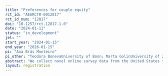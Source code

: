 ```yaml
---
title: "Preferences for couple equity"
rct_id: "AEARCTR-0012817"
rct_id_num: "12817"
doi: "10.1257/rct.12817-1.0"
date: "2024-01-11"
status: "in_development"
jel: ""
start_year: "2024-01-15"
end_year: "2026-01-15"
pi: "Ana Brás Monteiro"
pi_other: "Teodora BonevaUniversity of Bonn; Marta GolinUniversity of Zürich; Christopher  RauhUniversity of Cambridge"
abstract: "We collect novel online survey data from the United States to study whether an information treatment embedded into the survey can causally shift respondents’ preferences and beliefs regarding couple equity. "
layout: registration
---
```


